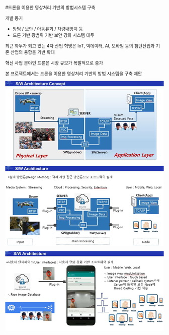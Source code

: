 
#드론을 이용한 영상처리 기반의 방범시스템 구축

개발 동기
- 방범 / 보안 / 아동유괴 / 차량내방치 등
- 드론 기반 광범위 기반 보안 강화 시스템 대두

최근 화두가 되고 있는 4차 산업 혁명은 IoT, 빅데이터, AI, 모바일 등의 첨단산업과 기존 산업의 융합을 기반 확대

혁신 사업 분야인 드론은 시장 규모가 폭발적으로 증가

본 프로젝트에서는 드론을 이용한 영상처리 기반의 방범 시스템을 구축 제안

![SW_ArchitectureConcept](./image/SW_ArchitectureConcept.PNG)


![SW_Architecture1](./image/SW_Architecture1.JPG)


![SW_Architecture2](./image/SW_Architecture2.JPG)
